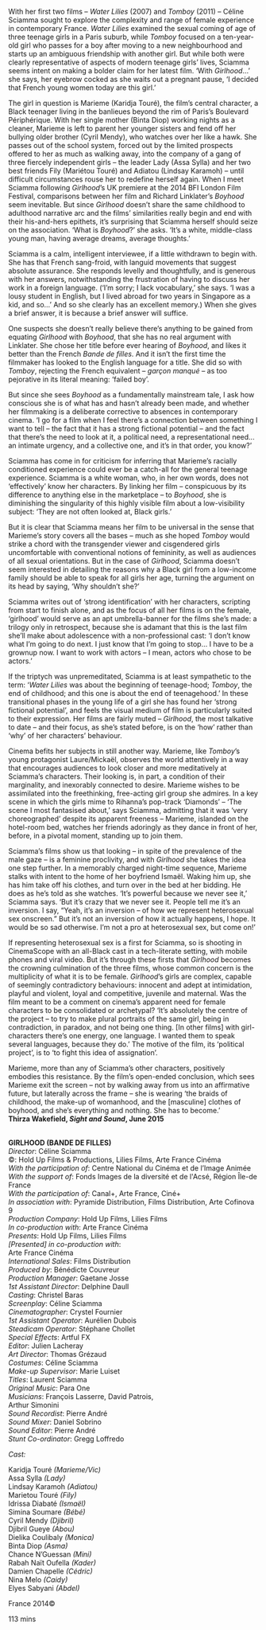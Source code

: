 
With her first two films – _Water Lilies_ (2007) and _Tomboy_ (2011) – Céline Sciamma sought to explore the complexity and range of female experience in contemporary France. _Water Lilies_ examined the sexual coming of age of three teenage girls in a Paris suburb, while _Tomboy_ focused on a ten-year-old girl who passes for a boy after moving to a new neighbourhood and starts up an ambiguous friendship with another girl. But while both were clearly representative of aspects of modern teenage girls’ lives, Sciamma seems intent on making a bolder claim for her latest film. ‘With _Girlhood_…’ she says, her eyebrow cocked as she waits out a pregnant pause, ‘I decided that French young women today are this girl.’

The girl in question is Marieme (Karidja Touré), the film’s central character, a Black teenager living in the banlieues beyond the rim of Paris’s Boulevard Périphérique. With her single mother (Binta Diop) working nights as a cleaner, Marieme is left to parent her younger sisters and fend off her bullying older brother (Cyril Mendy), who watches over her like a hawk. She passes out of the school system, forced out by the limited prospects offered to her as much as walking away, into the company of a gang of three fiercely independent girls – the leader Lady (Assa Sylla) and her two best friends Fily (Mariétou Touré) and Adiatou (Lindsay Karamoh) – until difficult circumstances rouse her to redefine herself again. When I meet Sciamma following _Girlhood_’s UK premiere at the 2014 BFI London Film Festival, comparisons between her film and Richard Linklater’s _Boyhood_ seem inevitable. But since _Girlhood_ doesn’t share the same childhood to adulthood narrative arc and the films’ similarities really begin and end with their his-and-hers epithets, it’s surprising that Sciamma herself should seize on the association. ‘What is _Boyhood_?’ she asks. ‘It’s a white, middle-class young man, having average dreams, average thoughts.’

Sciamma is a calm, intelligent interviewee, if a little withdrawn to begin with. She has that French sang-froid, with languid movements that suggest absolute assurance. She responds levelly and thoughtfully, and is generous with her answers, notwithstanding the frustration of having to discuss her work in a foreign language. (‘I’m sorry; I lack vocabulary,’ she says. ‘I was a lousy student in English, but I lived abroad for two years in Singapore as a kid, and so…’ And so she clearly has an excellent memory.) When she gives a brief answer, it is because a brief answer will suffice.

One suspects she doesn’t really believe there’s anything to be gained from equating _Girlhood_ with _Boyhood_, that she has no real argument with Linklater. She chose her title before ever hearing of _Boyhood_, and likes it better than the French _Bande de filles_. And it isn’t the first time the filmmaker has looked to the English language for a title. She did so with _Tomboy_, rejecting the French equivalent – _garçon manqué_ – as too pejorative in its literal meaning: ‘failed boy’.

But since she sees _Boyhood_ as a fundamentally mainstream tale, I ask how conscious she is of what has and hasn’t already been made, and whether her filmmaking is a deliberate corrective to absences in contemporary cinema. ‘I go for a film when I feel there’s a connection between something I want to tell – the fact that it has a strong fictional potential – and the fact that there’s the need to look at it, a political need, a representational need... an intimate urgency, and a collective one, and it’s in that order, you know?’

Sciamma has come in for criticism for inferring that Marieme’s racially conditioned experience could ever be a catch-all for the general teenage experience. Sciamma is a white woman, who, in her own words, does not ‘effectively’ know her characters. By linking her film – conspicuous by its difference to anything else in the marketplace – to _Boyhood_, she is diminishing the singularity of this highly visible film about a low-visibility subject: ‘They are not often looked at, Black girls.’

But it is clear that Sciamma means her film to be universal in the sense that Marieme’s story covers all the bases – much as she hoped _Tomboy_ would strike a chord with the transgender viewer and cisgendered girls uncomfortable with conventional notions of femininity, as well as audiences of all sexual orientations. But in the case of _Girlhood_, Sciamma doesn’t seem interested in detailing the reasons why a Black girl from a low-income family should be able to speak for all girls her age, turning the argument on its head by saying, ‘Why shouldn’t she?’

Sciamma writes out of ‘strong identification’ with her characters, scripting from start to finish alone, and as the focus of all her films is on the female, ‘girlhood’ would serve as an apt umbrella-banner for the films she’s made: a trilogy only in retrospect, because she is adamant that this is the last film she’ll make about adolescence with a non-professional cast: ‘I don’t know what I’m going to do next. I just know that I’m going to stop… I have to be a grownup now. I want to work with actors – I mean, actors who chose to be actors.’

If the triptych was unpremeditated, Sciamma is at least sympathetic to the term: ‘_Water Lilies_ was about the beginning of teenage-hood; _Tomboy_, the end of childhood; and this one is about the end of teenagehood.’ In these transitional phases in the young life of a girl she has found her ‘strong fictional potential’, and feels the visual medium of film is particularly suited to their expression. Her films are fairly muted – _Girlhood_, the most talkative to date – and their focus, as she’s stated before, is on the ‘how’ rather than ‘why’ of her characters’ behaviour.

Cinema befits her subjects in still another way. Marieme, like _Tomboy_’s young protagonist Laure/Mickaël, observes the world attentively in a way that encourages audiences to look closer and more meditatively at Sciamma’s characters. Their looking is, in part, a condition of their marginality, and inexorably connected to desire. Marieme wishes to be assimilated into the freethinking, free-acting girl group she admires. In a key scene in which the girls mime to Rihanna’s pop-track ‘Diamonds’ – ‘The scene I most fantasised about,’ says Sciamma, admitting that it was ‘very choreographed’ despite its apparent freeness – Marieme, islanded on the hotel-room bed, watches her friends adoringly as they dance in front of her, before, in a pivotal moment, standing up to join them.

Sciamma’s films show us that looking – in spite of the prevalence of the male gaze – is a feminine proclivity, and with _Girlhood_ she takes the idea one step further. In a memorably charged night-time sequence, Marieme stalks with intent to the home of her boyfriend Ismaël. Waking him up, she has him take off his clothes, and turn over in the bed at her bidding. He does as he’s told as she watches. ‘It’s powerful because we never see it,’ Sciamma says. ‘But it’s crazy that we never see it. People tell me it’s an inversion. I say, “Yeah, it’s an inversion – of how we represent heterosexual sex onscreen.” But it’s not an inversion of how it actually happens, I hope. It would be so sad otherwise. I’m not a pro at heterosexual sex, but come on!’

If representing heterosexual sex is a first for Sciamma, so is shooting in CinemaScope with an all-Black cast in a tech-literate setting, with mobile phones and viral video. But it’s through these firsts that _Girlhood_ becomes the crowning culmination of the three films, whose common concern is the multiplicity of what it is to be female. _Girlhood_’s girls are complex, capable of seemingly contradictory behaviours: innocent and adept at intimidation, playful and violent, loyal and competitive, juvenile and maternal. Was the film meant to be a comment on cinema’s apparent need for female characters to be consolidated or archetypal? ‘It’s absolutely the centre of the project – to try to make plural portraits of the same girl, being in contradiction, in paradox, and not being one thing. [In other films] with girl-characters there’s one energy, one language. I wanted them to speak several languages, because they do.’ The motive of the film, its ‘political project’, is to ‘to fight this idea of assignation’.

Marieme, more than any of Sciamma’s other characters, positively embodies this resistance. By the film’s open-ended conclusion, which sees Marieme exit the screen – not by walking away from us into an affirmative future, but laterally across the frame – she is wearing ‘the braids of childhood, the make-up of womanhood, and the [masculine] clothes of boyhood, and she’s everything and nothing. She has to become.’  
**Thirza Wakefield, _Sight and Sound_, June 2015**
<br><br>

**GIRLHOOD (BANDE DE FILLES)**  
_Director_: Céline Sciamma  
©: Hold Up Films & Productions, Lilies Films,  Arte France Cinéma  
_With the participation of_:  Centre National du Cinéma et de l’Image Animée  
_With the support of_: Fonds Images de la diversité et de l'Acsé, Région Île-de France  
_With the participation of_: Canal+,  Arte France, Ciné+  
_In association with_: Pyramide Distribution,  Films Distribution, Arte Cofinova 9  
_Production Company_: Hold Up Films, Lilies Films  
_In co-production with_: Arte France Cinéma  
_Presents_: Hold Up Films, Lilies Films  
_[Presented] in co-production with_:  
Arte France Cinéma  
_International Sales_: Films Distribution  
_Produced by_: Bénédicte Couvreur  
_Production Manager_: Gaetane Josse  
_1st Assistant Director_: Delphine Daull  
_Casting_: Christel Baras  
_Screenplay_: Céline Sciamma  
_Cinematographer_: Crystel Fournier  
_1st Assistant Operator_: Aurélien Dubois  
_Steadicam Operator_: Stéphane Chollet  
_Special Effects_: Artful FX  
_Editor_: Julien Lacheray  
_Art Director_: Thomas Grézaud  
_Costumes_: Céline Sciamma  
_Make-up Supervisor_: Marie Luiset  
_Titles_: Laurent Sciamma  
_Original Music_: Para One  
_Musicians_: François Lasserre, David Patrois,  
Arthur Simonini  
_Sound Recordist_: Pierre André  
_Sound Mixer_: Daniel Sobrino  
_Sound Editor_: Pierre André  
_Stunt Co-ordinator_: Gregg Loffredo

_Cast:_

Karidja Touré _(Marieme/Vic)_  
Assa Sylla _(Lady)_  
Lindsay Karamoh _(Adiatou)_  
Marietou Touré _(Fily)_  
Idrissa Diabaté _(Ismaël)_  
Simina Soumare _(Bébé)_  
Cyril Mendy _(Djibril)_  
Djibril Gueye _(Abou)_  
Dielika Coulibaly _(Monica)_  
Binta Diop _(Asma)_  
Chance N’Guessan _(Mini)_  
Rabah Naït Oufella _(Kader)_  
Damien Chapelle _(Cédric)_  
Nina Melo _(Caidy)_  
Elyes Sabyani _(Abdel)_

France 2014©

113 mins
<!--stackedit_data:
eyJoaXN0b3J5IjpbLTE5MzUzNzYwM119
-->